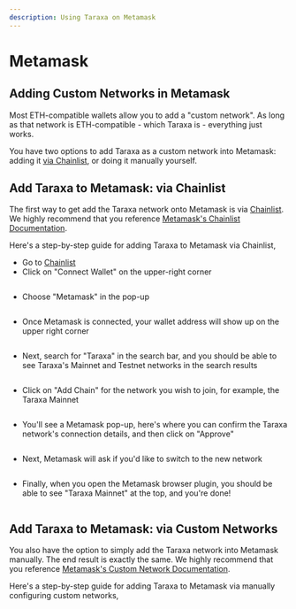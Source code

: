 ```yaml
---
description: Using Taraxa on Metamask
---
```


# Metamask

## Adding Custom Networks in Metamask&#x20;

Most ETH-compatible wallets allow you to add a "custom network". As long as that network is ETH-compatible - which Taraxa is - everything just works.&#x20;

You have two options to add Taraxa as a custom network into Metamask: adding it [via Chainlist](metamask.md#option-1-add-taraxa-to-metamask-via-chainlist), or doing it manually yourself.&#x20;

## Add Taraxa to Metamask: via Chainlist&#x20;

The first way to get add the Taraxa network onto Metamask is via [Chainlist](https://chainlist.wtf/). We highly recommend that you reference [Metamask's Chainlist Documentation](https://metamask.zendesk.com/hc/en-us/articles/360058992772).&#x20;

Here's a step-by-step guide for adding Taraxa to Metamask via Chainlist,&#x20;

* Go to [Chainlist](https://chainlist.wtf/)
* Click on "Connect Wallet" on the upper-right corner

<figure><img src="../.gitbook/assets/image (2).png" alt=""><figcaption></figcaption></figure>

* Choose "Metamask" in the pop-up

<figure><img src="../.gitbook/assets/image.png" alt=""><figcaption></figcaption></figure>

* Once Metamask is connected, your wallet address will show up on the upper right corner

<figure><img src="../.gitbook/assets/image (6).png" alt=""><figcaption></figcaption></figure>

* Next, search for "Taraxa" in the search bar, and you should be able to see Taraxa's Mainnet and Testnet networks in the search results

<figure><img src="../.gitbook/assets/image (5).png" alt=""><figcaption></figcaption></figure>

* Click on "Add Chain" for the network you wish to join, for example, the Taraxa Mainnet

<figure><img src="../.gitbook/assets/image (1).png" alt=""><figcaption></figcaption></figure>

* You'll see a Metamask pop-up, here's where you can confirm the Taraxa network's connection details, and then click on "Approve"

<figure><img src="../.gitbook/assets/image (3).png" alt=""><figcaption></figcaption></figure>

* Next, Metamask will ask if you'd like to switch to the new network

<figure><img src="../.gitbook/assets/image (8).png" alt=""><figcaption></figcaption></figure>

* Finally, when you open the Metamask browser plugin, you should be able to see "Taraxa Mainnet" at the top, and you're done!&#x20;

<figure><img src="../.gitbook/assets/image (4).png" alt=""><figcaption></figcaption></figure>



## Add Taraxa to Metamask: via Custom Networks

You also have the option to simply add the Taraxa network into Metamask manually. The end result is exactly the same. We highly recommend that you reference [Metamask's Custom Network Documentation](https://metamask.zendesk.com/hc/en-us/articles/360043227612-How-to-add-a-custom-network-RPC#h\_01G63GGJ83DGDRCS2ZWXM37CV5).&#x20;

Here's a step-by-step guide for adding Taraxa to Metamask via manually configuring custom networks,&#x20;



